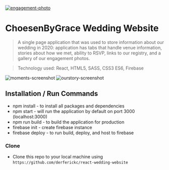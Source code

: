 <a href="https://choesenbygrace-wedding-website.web.app/">
	<img src="https://firebasestorage.googleapis.com/v0/b/choesenbygrace-wedding-website.appspot.com/o/engagement%2FGrace_Fred_Engagement_HiRes_(77_of_83).jpg?alt=media&token=ad0fbea5-aaa8-4dd0-8b20-6d5a2fda1a10" title="engagement-photo" alt="engagement-photo">
</a>

# ChoesenByGrace Wedding Website

> A single page application that was used to store information about our wedding in 2020: application has tabs that handle venue information, stories about how we met, ability to RSVP, links to our registry, and a gallery of our engagement photos. 

> Technology used: React, HTML5, SASS, CSS3 ES6, Firebase

<img src="https://firebasestorage.googleapis.com/v0/b/choesenbygrace-wedding-website.appspot.com/o/moments-screenshot.png?alt=media&token=2792675f-115d-4b77-a970-74d599f71dcb" title="moments-screenshot" alt="moments-screenshot">

<img src="https://firebasestorage.googleapis.com/v0/b/choesenbygrace-wedding-website.appspot.com/o/ourstory-screenshot.png?alt=media&token=420a8a1f-4500-4eff-b2e7-ebd0c3d11a8e" title="ourstory-screenshot" alt="ourstory-screenshot">

## Installation / Run Commands

- npm install - to install all packages and dependencies
- npm start - will run the application by default on port 3000 (localhost:3000)
- npm run build - to build the application for production
- firebase init - create firebase instance
- firebase deploy - to run build, deploy, and host to firebase

### Clone

- Clone this repo to your local machine using `https://github.com/derferickc/react-wedding-website`

